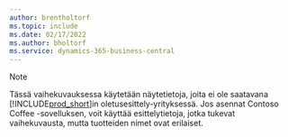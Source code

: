 ```yaml
---
author: brentholtorf
ms.topic: include
ms.date: 02/17/2022
ms.author: bholtorf
ms.service: dynamics-365-business-central
---
```

> [!NOTE]
> Tässä vaihekuvauksessa käytetään näytetietoja, joita ei ole saatavana [!INCLUDE[prod_short](prod_short.md)]in oletusesittely-yrityksessä. Jos asennat Contoso Coffee -sovelluksen, voit käyttää esittelytietoja, jotka tukevat vaihekuvausta, mutta tuotteiden nimet ovat erilaiset.<!--For more information, see [To create a company with complete sample data in a sandbox](../admin-sandbox-environments.md#to-create-a-company-with-complete-sample-data-in-a-sandbox).  
 -->
